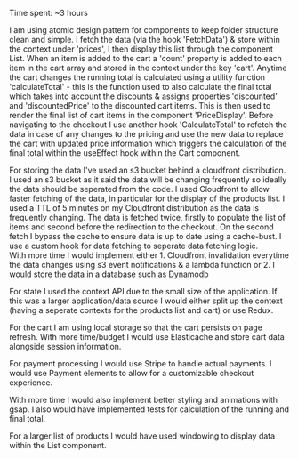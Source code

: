 Time spent: ~3 hours

I am using atomic design pattern for components to keep folder structure clean and simple. I fetch the data (via the hook 'FetchData') & store within the context under 'prices', I then display this list through the component List. When an item is added to the cart a 'count' property is added to each item in the cart array and stored in the context under the key 'cart'. Anytime the cart changes the running total is calculated using a utility function 'calculateTotal' - this is the function used to also calculate the final total which takes into account the discounts & assigns properties 'discounted' and 'discountedPrice' to the discounted cart items. This is then used to render the final list of cart items in the component 'PriceDisplay'. Before navigating to the checkout I use another hook 'CalculateTotal' to refetch the data in case of any changes to the pricing and use the new data to replace the cart with updated price information which triggers the calculation of the final total within the useEffect hook within the Cart component.

For storing the data I've used an s3 bucket behind a cloudfront distribution. I used an s3 bucket as it said the data will be changing frequently so ideally the data should be seperated from the code. I used Cloudfront to allow faster fetching of the data, in particular for the display of the products list. I used a TTL of 5 minutes on my Cloudfront distribution as the data is frequently changing. The data is fetched twice, firstly to populate the list of items and second before the redirection to the checkout. On the second fetch I bypass the cache to ensure data is up to date using a cache-bust. I use a custom hook for data fetching to seperate data fetching logic.  
With more time I would implement either 1. Cloudfront invalidation everytime the data changes using s3 event notifications & a lambda function or 2. I would store the data in a database such as Dynamodb

For state I used the context API due to the small size of the application. If this was a larger application/data source I would either split up the context (having a seperate contexts for the products list and cart) or use Redux.

For the cart I am using local storage so that the cart persists on page refresh. With more time/budget I would use Elasticache and store cart data alongside session information.

For payment processing I would use Stripe to handle actual payments. I would use Payment elements to allow for a customizable checkout experience.

With more time I would also implement better styling and animations with gsap. I also would have implemented tests for calculation of the running and final total.

For a larger list of products I would have used windowing to display data within the List component.
